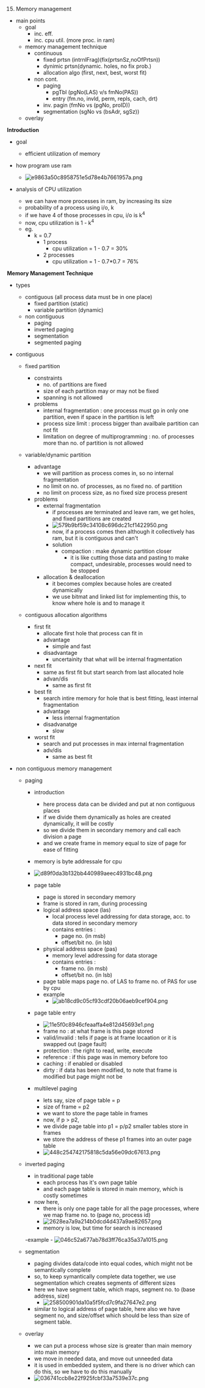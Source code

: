 15. Memory management

- main points
	- goal 
		- inc. eff.
		- inc. cpu util. (more proc. in ram)
	- memory management technique
		- continuous
			- fixed prtsn (intrnlFrag)(fix(prtsnSz,noOfPrtsn))
			- dynimic prtsn(dynamic. holes, no fix prob.)
			- allocation algo (first, next, best, worst fit)
		- non cont.
			- paging
				- pgTbl (pgNo(LAS) v/s fmNo(PAS))
				- entry (fm.no, invld, perm, repls, cach, drt)
			- inv. pagin (fmNo vs (pgNo, proID))
			- segmentation (sgNo vs (bsAdr, sgSz))
	- overlay




**Introduction**
- goal
	- efficient utilization of memory
- how program use ram
	- ![e9863a50c8958751e5d78e4b7661957a.png](../_resources/1224fe48b7f2414cae3f117bed9a0a57.png)


- analysis of CPU utilization
	- we can have more processes in ram, by increasing its size
	- probability of a process using i/o, k
	- if we have 4 of those processes in cpu, i/o is k<sup>4</sup>
	- now, cpu utilization is 1 - k<sup>4</sup>
	- eg. 
		- k = 0.7
			- 1 process
				- cpu utilization = 1 - 0.7 = 30%
			- 2 processes
				- cpu utilization = 1 - 0.7*0.7 = 76%





**Memory Management Technique**
- types
	- contiguous (all process data must be in one place)
		- fixed partition (static)
		- variable partition (dynamic)
	- non contiguous
		- paging
		- inverted paging
		- segmentation
		- segmented paging



- contiguous

	- fixed partition
		- constraints
			- no. of partitions are fixed
			- size of each partition may or may not be fixed
			- spanning is not allowed
		- problems
			- internal fragmentation : one processs must go in only one partition, even if space in the partition is left
			- process size limit : process bigger than availbale partition can not fit
			- limitation on degree of multiprogramming : no. of processes more than no. of partition is not allowed




	- variable/dynamic partition
		- advantage
			- we will partition as process comes in, so no internal fragmentation
			- no limit on no. of processes, as no fixed no. of partition
			- no limit on process size, as no fixed size process present
		- problems
			- external fragmentation
				- if processes are terminated and leave ram, we get holes, and fixed partitions are created
				- ![579b9bf59c34108c696dc21cf1422950.png](../_resources/ecbb18a3d6134c2fb71e9e2f338771bf.png)
				- now, if a process comes then although it collectively has ram, but it is contiguous and can't
				- solution
					- compaction : make dynamic partition closer
						- it is like cutting those data and pasting to make compact, undesirable, processes would need to be stopped
			- allocation & deallocation
				- it becomes complex because holes are created dynamically
				- we use bitmat and linked list for implementing this, to know where hole is and to manage it



	- contiguous allocation algorithms
		- first fit
			- allocate first hole that process can fit in
			- advantage
				- simple and fast
			- disadvantage
				- uncertainity that what will be internal fragmentation
		- next fit
			- same as first fit but start search from last allocated hole
			- advan/dis
				- same as first fit
		- best fit
			- search intire memory for hole that is best fitting, least internal fragmentation
			- advantage	
				- less internal fragmentation
			- disadvanatge
				- slow
		- worst fit
			- search and put processes in max internal fragmentation
			- adv/dis
				- same as best fit



- non contiguous memory management 
	- paging
		- introduction
			- here process data can be divided and put at non contiguous places
			- if we divide them dynamically as holes are created dynamically, it will be costly
			- so we divide them in secondary memory and call each division a page
			- and we create frame in memory equal to size of page for ease of fitting	
		- memory is byte addressale for cpu
		- ![d89f0da3b132bb440989aeec4931bc48.png](../_resources/535f78865bb0470792d1426e2cd185cd.png)
		- page table
			- page is stored in secondary memory
			- frame is stored in ram, during processing
			- logical address space (las)
				- local process level addressing for data storage, acc. to data stored in secondary memory
				- contains entries : 
					- page no. (in msb)
					- offset/bit no. (in lsb)
			- physical address space (pas)
				- memory level addressing for data storage
				- contains entries :
					- frame no. (in msb)
					- offset/bit no. (in lsb)
			- page table maps page no. of LAS to frame no. of PAS for use by cpu
			- example
				- ![ab18cd9c05cf93cdf20b06aeb9cef904.png](../_resources/fc3c74049abd402a99a7a9f988071697.png)

		- page table entry
			- ![11e5f0c8946cfeaaffa4e812d45693e1.png](../_resources/0c806075d83b4460a48f645dada2e9e1.png)
			- frame no : at what frame is this page stored
			- valid/invalid : tells if page is at frame locaation or it is swapped out (page fault)
			- protection : the right to read, write, execute
			- reference : if this page was in memory before too
			- caching : if enabled or disabled
			- dirty : if data has been modified, to note that frame is modified but page might not be

		- multilevel paging
			- lets say, size of page table = p
			- size of frame  = p2
			- we want to store the page table in frames
			- now, if p > p2, 
			- we divide page table into p1 = p/p2 smaller tables store in frames 
			- we store the address of these p1 frames into an outer page table
			- ![448c254742175818c5da56e09dc67613.png](../_resources/2b93c4bf8b9645fa9fd48b317dfcf006.png)


	- inverted paging
		- in traditional page table
			- each process has it's own page table
			- and each page table is stored in main memory, which is costly sometimes
		- now here, 
			- there is only one page table for all the page processes, where we map frame no. to (page no, process id)
			- ![2628ea7a9a214b0dcd4d437a9ae82657.png](../_resources/41ebc4a9e04e401385f076d563810acf.png)
			- memory is low, but time for search is increased

		-example
			- ![046c52a677ab78d3ff76ca35a37a1015.png](../_resources/07aba83618164a5bbf1a3c42df500600.png)



	- segmentation
		- paging divides data/code into equal codes, which might not be semantically complete
		- so, to keep symantically complete data together, we use segmentation which creates segments of different sizes
		- here we have segment table, which maps, segment no. to (base address, size)
			- ![258500901da10a5f5fcd7c9fa27647e2.png](../_resources/79ea8a76a53542e28902cc2d211fad13.png)
		- similar to logical address of page table, here also we have segment no, and size/offset which should be less than size of segment table.

	- overlay
		- we can put a process whose size is greater than main memory into main memory
		- we move in needed data, and move out unneeded data
		- it is used in embedded system, and there is no driver which can do this, so we have to do this manually
		- ![036741ccb8e22f925fcbf33a7539e37c.png](../_resources/f64342a555544600a76207174e4762c8.png)
















